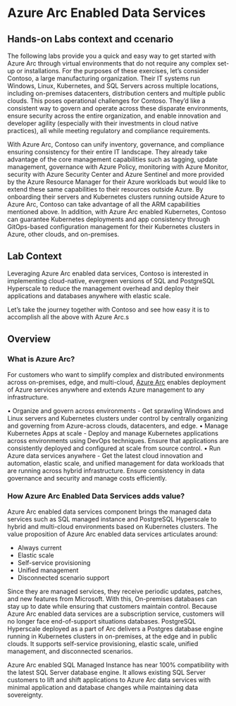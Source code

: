 # Azure Arc Enabled Data Services

## Hands-on Labs context and ccenario

The following labs provide you a quick and easy way to get started with Azure Arc through virtual environments that do not require any complex set-up or installations. For the purposes of these exercises, let’s consider Contoso, a large manufacturing organization. Their IT systems run Windows, Linux, Kubernetes, and SQL Servers across multiple locations, including on-premises datacenters, distribution centers and multiple public clouds. This poses operational challenges for Contoso. They’d like a consistent way to govern and operate across these disparate environments, ensure security across the entire organization, and enable innovation and developer agility (especially with their investments in cloud native practices), all while meeting regulatory and compliance requirements.

With Azure Arc, Contoso can unify inventory, governance, and compliance ensuring consistency for their entire IT landscape. They already take advantage of the core management capabilities such as tagging, update management, governance with Azure Policy, monitoring with Azure Monitor, security with Azure Security Center and Azure Sentinel and more provided by the Azure Resource Manager for their Azure workloads but would like to extend these same capabilities to their resources outside Azure. By onboarding their servers and Kubernetes clusters running outside Azure to Azure Arc, Contoso can take advantage of all the ARM capabilities mentioned above. In addition, with Azure Arc enabled Kubernetes, Contoso can guarantee Kubernetes deployments and app consistency through GitOps-based configuration management for their Kubernetes clusters in Azure, other clouds, and on-premises.


## Lab Context

Leveraging Azure Arc enabled data services, Contoso is interested in implementing cloud-native, evergreen versions of SQL and PostgreSQL Hyperscale to reduce the management overhead and deploy their applications and databases anywhere with elastic scale.

Let’s take the journey together with Contoso and see how easy it is to accomplish all the above with Azure Arc.s

## Overview

### What is Azure Arc?

For customers who want to simplify complex and distributed environments across on-premises, edge, and multi-cloud, [Azure Arc](https://azure.microsoft.com/services/azure-arc/) enables deployment of Azure services anywhere and extends Azure management to any infrastructure.

•	Organize and govern across environments - Get sprawling Windows and Linux servers and Kubernetes clusters under control by centrally organizing and governing from Azure-across clouds, datacenters, and edge.
•	Manage Kubernetes Apps at scale - Deploy and manage Kubernetes applications across environments using DevOps techniques. Ensure that applications are consistently  deployed and configured at scale from source control.
•	Run Azure data services anywhere - Get the latest cloud innovation and automation, elastic scale, and unified management for data workloads that are running across hybrid infrastructure. Ensure consistency in data governance and security and manage costs efficiently.


### How Azure Arc Enabled Data Services adds value?

Azure Arc enabled data services component brings the managed data services such as SQL managed instance and PostgreSQL Hyperscale to hybrid and multi-cloud environments based on Kubernetes clusters. The value proposition of Azure Arc enabled data services articulates around:

-	Always current
-	Elastic scale
-	Self-service provisioning
-	Unified management
-	Disconnected scenario support

Since they are managed services, they receive periodic updates, patches, and new features from Microsoft. With this, On-premises databases can stay up to date while ensuring that customers maintain control. Because Azure Arc enabled data services are a subscription service, customers will no longer face end-of-support situations databases.
PostgreSQL Hyperscale deployed as a part of Arc delivers a Postgres database engine running in Kubernetes clusters in on-premises, at the edge and in public clouds. It supports self-service provisioning, elastic scale, unified management, and disconnected scenarios. 

Azure Arc enabled SQL Managed Instance has near 100% compatibility with the latest SQL Server database engine. It allows existing SQL Server customers to lift and shift applications to Azure Arc data services with minimal application and database changes while maintaining data sovereignty. 

